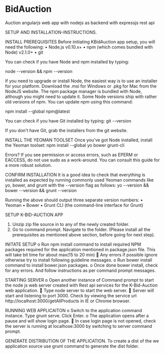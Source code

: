 # BidAuction
Auction angularjs web app with nodejs as backend with expressjs rest api

SETUP AND INSTALLATION-INSTRUCTIONS.

INSTALL PREREQUISITES
Before initiating KBidAuction app setup, you will need the following:
•	Node.js v0.10.x+
•	npm (which comes bundled with Node) v2.1.0+
•	git

You can check if you have Node and npm installed by typing:

node --version && npm --version

If you need to upgrade or install Node, the easiest way is to use an installer for your platform. Download the .msi for Windows or .pkg for Mac from the NodeJS website.
The npm package manager is bundled with Node, although you might need to update it. Some Node versions ship with rather old versions of npm. You can update npm using this command:

npm install --global npm@latest

You can check if you have Git installed by typing:
git --version

If you don't have Git, grab the installers from the git website.

INSTALL THE YEOMAN TOOLSET
Once you’ve got Node installed, install the Yeoman toolset:
npm install --global yo bower grunt-cli

Errors?
If you see permission or access errors, such as EPERM or EACCESS, do not use sudo as a work-around. You can consult this guide for a more robust solution.

CONFIRM INSTALLATION
It is a good idea to check that everything is installed as expected by running commonly used Yeoman commands like yo, bower, and grunt 
with the --version flag as follows:
yo --version && bower --version && grunt --version

Running the above should output three separate version numbers:
•	Yeoman
•	Bower
•	Grunt CLI (the command-line interface for Grunt)

SETUP K-BID-AUCTION APP
1.	Unzip zip file source in to any of the newly created folder.
2.	Go to command prompt. Navigate to the folder. (Please install all the prerequisites as mentioned above section, before going for next step).

INITATE SETUP
    o	Run npm install command to install required NPM packages required for the application mentioned in package.json file. This will take bit time for about max(15 to 20 min)
      	Any errors if possible ignore otherwise try to install following guideline messages.
    o	Run bower install command to install bower.json packages.
    o	Once done bower install, check for any errors. And follow instructions as per command prompt messages.

STARTING SERVER
    o	Open another instance of Command prompt to start the node js web server created with Rest api services for the K-Bid-Auction web application.
       Type node server to start the web server. 
       Server will start and listening to port 3000. Check by viewing the service url http://localhost:3000/getAllProducts in IE or Chrome browser.

RUNNING WEB APPLICAITON
  o	Switch to the application command instance. Type grunt serve. Click Enter.
  o	The application opens after a pause and will show login page.
    	In case login page is not opened, check the server is running at localhose:3000 by switching to server command prompt.

GENERATE DISTRIBUTION OF THE APPLICATION.
To create a dist of the we application source use grunt command to generate the dist folder.

